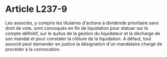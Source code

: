 # Article L237-9

Les associés, y compris les titulaires d'actions à dividende prioritaire sans droit de vote, sont convoqués en fin de liquidation pour statuer sur le compte définitif, sur le quitus de la gestion du liquidateur et la décharge de son mandat et pour constater la clôture de la liquidation.   A défaut, tout associé peut demander en justice la désignation d'un mandataire chargé de procéder à la convocation.